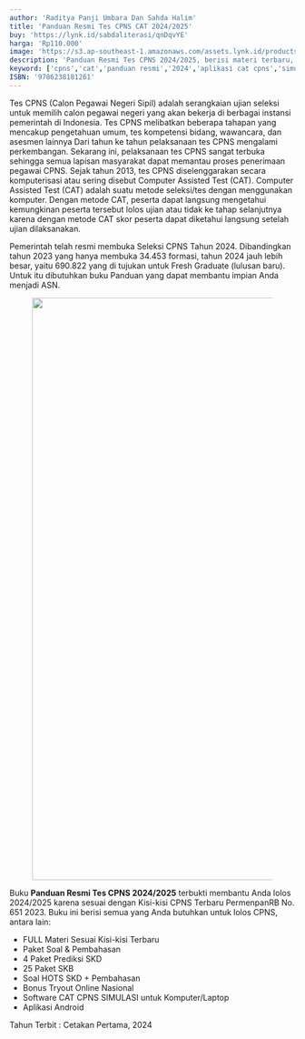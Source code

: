 ```yaml
---
author: 'Raditya Panji Umbara Dan Sahda Halim'
title: 'Panduan Resmi Tes CPNS CAT 2024/2025'
buy: 'https://lynk.id/sabdaliterasi/qnDqvYE'
harga: 'Rp110.000'
image: 'https://s3.ap-southeast-1.amazonaws.com/assets.lynk.id/products/21-09-2024/1726901133874_4861773'
description: 'Panduan Resmi Tes CPNS 2024/2025, berisi materi terbaru, paket soal, aplikasi simulasi CAT, dan tryout online untuk membantu Anda lolos seleksi dan menjadi ASN.'
keyword: ['cpns','cat','panduan resmi','2024','aplikasi cat cpns','simulasi cat cpns','Cpns dan pppk',' kisi-kisi skd cpns',' kisi-kisi skb cpns','Tes wawasan kebangsaan',' twk cpn',' tes intelegensi umum',' tiu cpns','Tes Karakteristik pribadi',' tkp cpns','Seleksi kompetensi bidang',' skd cpns',' seleksi kompetensi basic',' skb cpns','Panduan resmi cpns']
ISBN: '9786238181261'
---
```

<p>Tes CPNS (Calon Pegawai Negeri Sipil) adalah serangkaian ujian seleksi untuk memilih calon pegawai negeri yang akan bekerja di berbagai instansi pemerintah di Indonesia. Tes CPNS melibatkan beberapa tahapan yang mencakup pengetahuan umum, tes kompetensi bidang, wawancara, dan asesmen lainnya Dari tahun ke tahun pelaksanaan tes CPNS mengalami perkembangan. Sekarang ini, pelaksanaan tes CPNS sangat terbuka sehingga semua lapisan masyarakat dapat memantau proses penerimaan pegawai CPNS. Sejak tahun 2013, tes CPNS diselenggarakan secara komputerisasi atau sering disebut Computer Assisted Test (CAT). Computer Assisted Test (CAT) adalah suatu metode seleksi/tes dengan menggunakan komputer. Dengan metode CAT, peserta dapat langsung mengetahui kemungkinan peserta tersebut lolos ujian atau tidak ke tahap selanjutnya karena dengan metode CAT skor peserta dapat diketahui langsung setelah ujian dilaksanakan.</p><p>Pemerintah telah resmi membuka Seleksi CPNS Tahun 2024. Dibandingkan tahun 2023 yang hanya membuka 34.453 formasi, tahun 2024 jauh lebih besar, yaitu 690.822 yang di tujukan untuk Fresh Graduate (lulusan baru). Untuk itu dibutuhkan buku Panduan yang dapat membantu impian Anda menjadi ASN.</p><figure class="image_post"><img src="data:," data-src="https://sabdaliterasi.shop/wp-conten/file/images/sabda-literasi-panduan-resmi-tes-cpns-cat-2024-2025-cover.jpg" width="1024" height="1024" class="lazy" /><div class="lazy-loading"></div></figure>
<p>Buku <strong>Panduan Resmi Tes CPNS 2024/2025</strong> terbukti membantu Anda lolos 2024/2025 karena sesuai dengan Kisi-kisi CPNS Terbaru PermenpanRB No. 651 2023. Buku ini berisi semua yang Anda butuhkan untuk lolos CPNS, antara lain:</p><ul><li>FULL Materi Sesuai Kisi-kisi Terbaru</li><li>Paket Soal &amp; Pembahasan</li><li>4 Paket Prediksi SKD</li><li>25 Paket SKB</li><li>Soal HOTS SKD + Pembahasan</li><li>Bonus Tryout Online Nasional</li><li>Software CAT CPNS SIMULASI untuk Komputer/Laptop</li><li>Aplikasi Android</li></ul><p>Tahun Terbit : Cetakan Pertama, 2024</p>